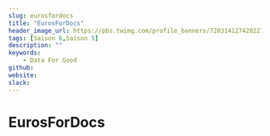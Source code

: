 ```yaml
---
slug: eurosfordocs
title: "EurosForDocs"
header_image_url: https://pbs.twimg.com/profile_banners/720314127420227585/1530018723/1500x500
tags: [Saison 6,Saison 5]
description: ""
keywords:
    - Data For Good
github: 
website: 
slack: 
---
```


# EurosForDocs